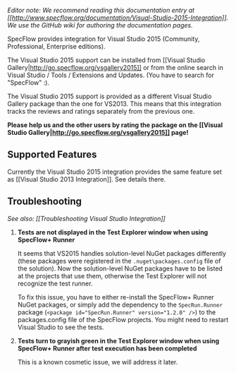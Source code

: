 _Editor note: We recommend reading this documentation entry at [[http://www.specflow.org/documentation/Visual-Studio-2015-Integration]]. We use the GitHub wiki for authoring the documentation pages._

SpecFlow provides integration for Visual Studio 2015 (Community, Professional, Enterprise editions).

The Visual Studio 2015 support can be installed from [[Visual Studio Gallery|http://go.specflow.org/vsgallery2015]] or from the online search in Visual Studio / Tools / Extensions and Updates. (You have to search for "SpecFlow" :).

The Visual Studio 2015 support is provided as a different Visual Studio Gallery package than the one for VS2013. This means that this integration tracks the reviews and ratings separately from the previous one.

**Please help us and the other users by rating the package on the [[Visual Studio Gallery|http://go.specflow.org/vsgallery2015]] page!**

## Supported Features

Currently the Visual Studio 2015 integration provides the same feature set as [[Visual Studio 2013 Integration]]. See details there.

## Troubleshooting

_See also: [[Troubleshooting Visual Studio Integration]]_

1. **Tests are not displayed in the Test Explorer window when using SpecFlow+ Runner**

   It seems that VS2015 handles solution-level NuGet packages differently (these packages were registered in the `.nuget\packages.config` file of the solution). Now the solution-level NuGet packages have to be listed at the projects that use them, otherwise the Test Explorer will not recognize the test runner.

   To fix this issue, you have to either re-install the SpecFlow+ Runner NuGet packages, or simply add the dependency to the `SpecRun.Runner` package (`<package id="SpecRun.Runner" version="1.2.0" />`) to the packages.config file of the SpecFlow projects. You might need to restart Visual Studio to see the tests.

2. **Tests turn to grayish green in the Test Explorer window when using SpecFlow+ Runner after test execution has been completed**

   This is a known cosmetic issue, we will address it later.